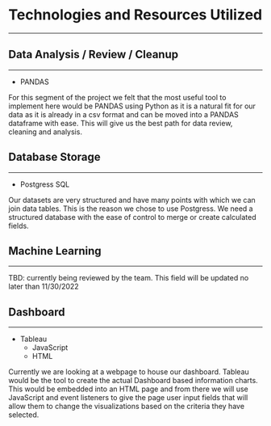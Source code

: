 # Technologies and Resources Utilized
_______________________



## Data Analysis / Review / Cleanup
___________________________________


- PANDAS

For this segment of the project we felt that the most useful tool to implement here would be PANDAS using Python as it is a natural fit for our data as it is already in a csv format and can be moved into a PANDAS dataframe with ease. This will give us the best path for data review, cleaning and analysis.




## Database Storage
___________________

- Postgress SQL

Our datasets are very structured and have many points with which we can join data tables. This is the reason we chose to use Postgress. We need a structured database with the ease of control to merge or create calculated fields. 




## Machine Learning
___________________

TBD: currently being reviewed by the team. This field will be updated no later than 11/30/2022




## Dashboard
____________

- Tableau
  - JavaScript
  - HTML


Currently we are looking at a webpage to house our dashboard. Tableau would be the tool to create the actual Dashboard based information charts. This would be embedded into an HTML page and from there we will use JavaScript and event listeners to give the page user input fields that will allow them to change the visualizations based on the criteria they have selected.

